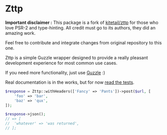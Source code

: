 # Zttp

**Important disclaimer :**
This package is a fork of [kitetail/zttp](https://github.com/kitetail/zttp) for those who love PSR-2 and type-hinting.
All credit must go to its authors, they did an amazing work.

Feel free to contribute and integrate changes from original repository to this one.

Zttp is a simple Guzzle wrapper designed to provide a really pleasant development experience for most common use cases.

If you need more functionality, just use [Guzzle](https://github.com/guzzle/guzzle) :)

Real documentation is in the works, but for now [read the tests](https://github.com/soyhuce/zttp/blob/master/tests/ZttpTest.php).

```php
$response = Zttp::withHeaders(['Fancy' => 'Pants'])->post($url, [
    'foo' => 'bar',
    'baz' => 'qux',
]);

$response->json();
// => [
//  'whatever' => 'was returned',
// ];
```

